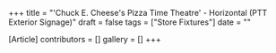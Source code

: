 +++
title = "'Chuck E. Cheese's Pizza Time Theatre' - Horizontal (PTT Exterior Signage)"
draft = false
tags = ["Store Fixtures"]
date = ""

[Article]
contributors = []
gallery = []
+++
